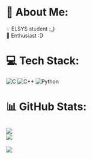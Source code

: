 # :dizzy: About Me:
:bulb: ELSYS student :_)<br>:brain: Enthusiast :D


# :computer: Tech Stack:
![C](https://img.shields.io/badge/c-%2300599C.svg?style=for-the-badge&logo=c&logoColor=white) ![C++](https://img.shields.io/badge/c++-%2300599C.svg?style=for-the-badge&logo=c%2B%2B&logoColor=white) ![Python](https://img.shields.io/badge/python-3670A0?style=for-the-badge&logo=python&logoColor=ffdd54)
# :bar_chart: GitHub Stats:
![](https://github-readme-streak-stats.herokuapp.com/?user=MechkarovTUES&theme=dark&hide_border=false)<br/>
![](https://github-readme-stats.vercel.app/api/top-langs/?username=MechkarovTUES&theme=dark&hide_border=false&include_all_commits=true&count_private=true&layout=compact)
---
[![](https://visitcount.itsvg.in/api?id=dimitarNzhelev&icon=0&color=0)](https://visitcount.itsvg.in)
